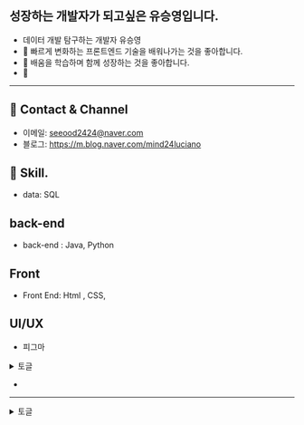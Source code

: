 ## 성장하는 개발자가 되고싶은  유승영입니다.
 
-   데이터 개발 탐구하는 개발자 유승영
-  🔭 빠르게 변화하는 프론트엔드 기술을 배워나가는 것을 좋아합니다.
-  👯 배움을 학습하며 함께 성장하는 것을 좋아합니다.
-  👀 
***
## 🐲 Contact & Channel
- 이메일: seeood2424@naver.com
- 블로그: https://m.blog.naver.com/mind24luciano

## 🙂 Skill.
- data:  SQL

## back-end 
- back-end : Java, Python
## Front
- Front End:  Html , CSS,
## UI/UX
- 피그마



<details>
  <summary>토글</summary>
 ## 📅 미니프로젝트기간 ===
- 미니프로젝트 기간:  2024년 01월31(수) ~ 2024년 02월 02일 (금)

 ㄴ
</details>


- 
***


<details>
  <summary>토글</summary>


## 📅 핵심프로젝트기간 ===
빅데이터 분석서비스 개발자과정
-  핵심프로젝트 : 2024년3월20일(수) ~ 2024년 4월4일(목)

  ## 🌟서비스 소개 
- 서비스명 : MZ 세대를 위한 신발 SNS  
- 서비스 설명 : 실시간 채팅으로 빠른 정보공유와 직관적인 UI 검색기능 활성화 SNS 

## 💡주요기능 
-  채팅
-  좋아요,댓글
-  팔로우,언팔로우
-  게시글작성
-  무한스크롤
-  신발 검색 및 태그
-  네이버 API 로그인

## 💻기술스택
![image](https://github.com/2023-SMHRD-KDT-AI-16/Shoekream/assets/157657703/fbb90356-2a0a-4776-b2ec-382f11a39143)


### 상세역할

![image](https://github.com/2023-SMHRD-KDT-AI-16/Shoekream/assets/157657703/1315c8aa-b820-4135-9aa4-a79c09e4852d)



## 🛠️트러블슈팅

![image](https://github.com/2023-SMHRD-KDT-AI-16/Shoekream/assets/157657703/5ca02c88-c98d-41e7-b330-d8df5683a437)
![image](https://github.com/2023-SMHRD-KDT-AI-16/Shoekream/assets/157657703/0ecb92b7-cb5b-4277-ae55-5d2920066c92)


  
</details>




